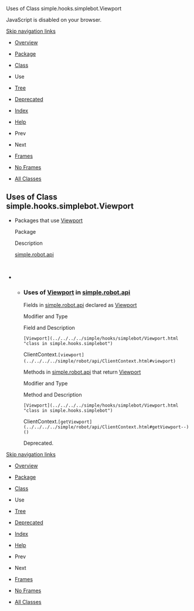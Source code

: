 Uses of Class simple.hooks.simplebot.Viewport   <!-- try { if (location.href.indexOf('is-external=true') == -1) { parent.document.title="Uses of Class simple.hooks.simplebot.Viewport"; } } catch(err) { } //-->

JavaScript is disabled on your browser.

[Skip navigation links](#skip.navbar.top "Skip navigation links")

*   [Overview](../../../../overview-summary.html)
*   [Package](../package-summary.html)
*   [Class](../../../../simple/hooks/simplebot/Viewport.html "class in simple.hooks.simplebot")
*   Use
*   [Tree](../package-tree.html)
*   [Deprecated](../../../../deprecated-list.html)
*   [Index](../../../../index-files/index-1.html)
*   [Help](../../../../help-doc.html)

*   Prev
*   Next

*   [Frames](../../../../index.html?simple/hooks/simplebot/class-use/Viewport.html)
*   [No Frames](Viewport.html)

*   [All Classes](../../../../allclasses-noframe.html)

<!-- allClassesLink = document.getElementById("allclasses\_navbar\_top"); if(window==top) { allClassesLink.style.display = "block"; } else { allClassesLink.style.display = "none"; } //-->

Uses of Class  
simple.hooks.simplebot.Viewport
-----------------------------------------------

*   Packages that use [Viewport](../../../../simple/hooks/simplebot/Viewport.html "class in simple.hooks.simplebot") 
    
    Package
    
    Description
    
    [simple.robot.api](#simple.robot.api)
    
     
    
*   *   ### Uses of [Viewport](../../../../simple/hooks/simplebot/Viewport.html "class in simple.hooks.simplebot") in [simple.robot.api](../../../../simple/robot/api/package-summary.html)
        
        Fields in [simple.robot.api](../../../../simple/robot/api/package-summary.html) declared as [Viewport](../../../../simple/hooks/simplebot/Viewport.html "class in simple.hooks.simplebot") 
        
        Modifier and Type
        
        Field and Description
        
        `[Viewport](../../../../simple/hooks/simplebot/Viewport.html "class in simple.hooks.simplebot")`
        
        ClientContext.`[viewport](../../../../simple/robot/api/ClientContext.html#viewport)` 
        
        Methods in [simple.robot.api](../../../../simple/robot/api/package-summary.html) that return [Viewport](../../../../simple/hooks/simplebot/Viewport.html "class in simple.hooks.simplebot") 
        
        Modifier and Type
        
        Method and Description
        
        `[Viewport](../../../../simple/hooks/simplebot/Viewport.html "class in simple.hooks.simplebot")`
        
        ClientContext.`[getViewport](../../../../simple/robot/api/ClientContext.html#getViewport--)()`
        
        Deprecated. 
        

[Skip navigation links](#skip.navbar.bottom "Skip navigation links")

*   [Overview](../../../../overview-summary.html)
*   [Package](../package-summary.html)
*   [Class](../../../../simple/hooks/simplebot/Viewport.html "class in simple.hooks.simplebot")
*   Use
*   [Tree](../package-tree.html)
*   [Deprecated](../../../../deprecated-list.html)
*   [Index](../../../../index-files/index-1.html)
*   [Help](../../../../help-doc.html)

*   Prev
*   Next

*   [Frames](../../../../index.html?simple/hooks/simplebot/class-use/Viewport.html)
*   [No Frames](Viewport.html)

*   [All Classes](../../../../allclasses-noframe.html)

<!-- allClassesLink = document.getElementById("allclasses\_navbar\_bottom"); if(window==top) { allClassesLink.style.display = "block"; } else { allClassesLink.style.display = "none"; } //-->